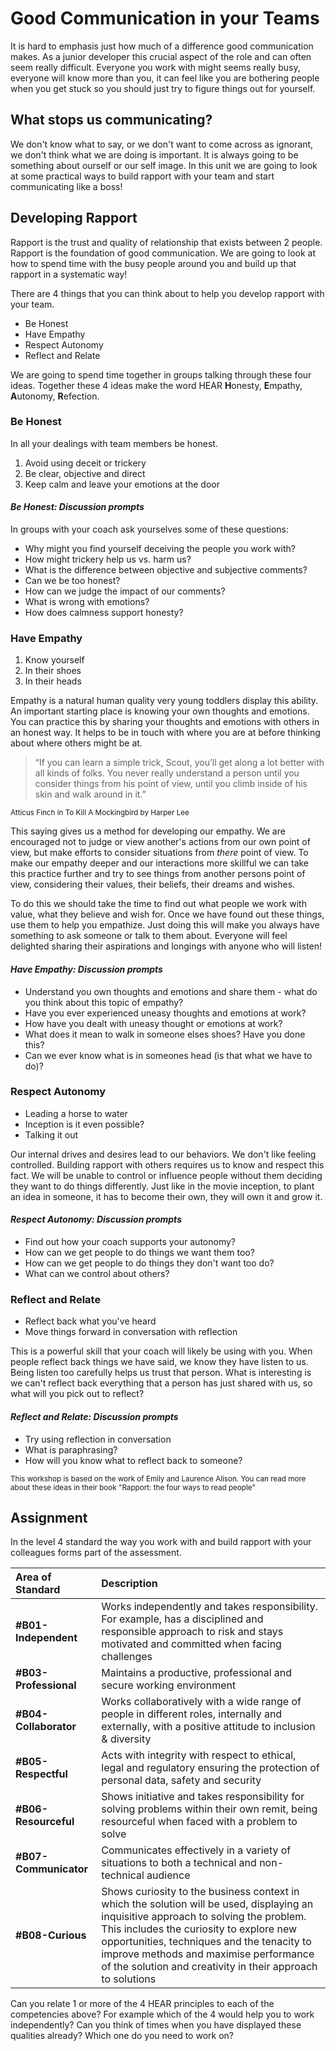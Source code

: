# Good Communication in your Teams

It is hard to emphasis just how much of a difference good communication makes. As a junior developer this crucial aspect of the role and can often seem really difficult. Everyone you work with might seems really busy, everyone will know more than you, it can feel like you are bothering people when you get stuck so you should just try to figure things out for yourself.

## What stops us communicating?

We don't know what to say, or we don't want to come across as ignorant, we don't think what we are doing is important. It is always going to be something about ourself or our self image. In this unit we are going to look at some practical ways to build rapport with your team and start communicating like a boss!

## Developing Rapport

Rapport is the trust and quality of relationship that exists between 2 people. Rapport is the foundation of good communication. We are going to look at how to spend time with the busy people around you and build up that rapport in a systematic way!

There are 4 things that you can think about to help you develop rapport with your team.

* Be Honest
* Have Empathy
* Respect Autonomy
* Reflect and Relate

We are going to spend time together in groups talking through these four ideas. Together these 4 ideas make the word HEAR <strong>H</strong>onesty, <strong>E</strong>mpathy, <strong>A</strong>utonomy, <strong>R</strong>efection.

### Be Honest

In all your dealings with team members be honest.

1. Avoid using deceit or trickery
1. Be clear, objective and direct
1. Keep calm and leave your emotions at the door

#### _Be Honest: Discussion prompts_

In groups with your coach ask yourselves some of these questions:

* Why might you find yourself deceiving the people you work with?
* How might trickery help us vs. harm us?
* What is the difference between objective and subjective comments?
* Can we be too honest?
* How can we judge the impact of our comments?
* What is wrong with emotions?
* How does calmness support honesty?

### Have Empathy

1. Know yourself
1. In their shoes
1. In their heads

Empathy is a natural human quality very young toddlers display this ability. An important starting place is knowing your own thoughts and emotions. You can practice this by sharing your thoughts and emotions with others in an honest way. It helps to be in touch with where you are at before thinking about where others might be at.

> “If you can learn a simple trick, Scout, you’ll get along a lot better with all kinds of folks. You never really understand a person until you consider things from his point of view, until you climb inside of his skin and walk around in it.”

<small>Atticus Finch in To Kill A Mockingbird by Harper Lee</small>

This saying gives us a method for developing our empathy. We are encouraged not to judge or view another's actions from our own point of view, but make efforts to consider situations from _there_ point of view. To make our empathy deeper and our interactions more skillful we can take this practice further and try to see things from another persons point of view, considering their values, their beliefs, their dreams and wishes.

To do this we should take the time to find out what people we work with value, what they believe and wish for. Once we have found out these things, use them to help you empathize. Just doing this will make you always have something to ask someone or talk to them about. Everyone will feel delighted sharing their aspirations and longings with anyone who will listen!

#### _Have Empathy: Discussion prompts_

* Understand you own thoughts and emotions and share them - what do you think about this topic of empathy?
* Have you ever experienced uneasy thoughts and emotions at work?
* How have you dealt with uneasy thought or emotions at work?
* What does it mean to walk in someone elses shoes? Have you done this?
* Can we ever know what is in someones head (is that what we have to do)?

### Respect Autonomy

* Leading a horse to water
* Inception is it even possible?
* Talking it out

Our internal drives and desires lead to our behaviors. We don't like feeling controlled. Building rapport with others requires us to know and respect this fact. We will be unable to control or influence people without them deciding they want to do things differently. Just like in the movie inception, to plant an idea in someone, it has to become their own, they will own it and grow it.

#### _Respect Autonomy: Discussion prompts_

* Find out how your coach supports your autonomy?
* How can we get people to do things we want them too?
* How can we get people to do things they don't want too do?
* What can we control about others?

### Reflect and Relate

* Reflect back what you've heard
* Move things forward in conversation with reflection

This is a powerful skill that your coach will likely be using with you. When people reflect back things we have said, we know they have listen to us. Being listen too carefully helps us trust that person. What is interesting is we can't reflect back everything that a person has just shared with us, so what will you pick out to reflect?

#### _Reflect and Relate: Discussion prompts_

* Try using reflection in conversation
* What is paraphrasing?
* How will you know what to reflect back to someone?

<small>This workshop is based on the work of Emily and Laurence Alison. You can read more about these ideas in their book "Rapport: the four ways to read people"</small>

## Assignment

In the level 4 standard the way you work with and build rapport with your colleagues forms part of the assessment.

|Area of Standard|Description|
|:---------------|:----------|
|__#B01-Independent__|Works independently and takes responsibility. For example, has a disciplined and responsible approach to risk and stays motivated and committed when facing challenges|
|__#B03-Professional__|Maintains a productive, professional and secure working environment|
|__#B04-Collaborator__|Works collaboratively with a wide range of people in different roles, internally and externally, with a positive attitude to inclusion & diversity|
|__#B05-Respectful__|Acts with integrity with respect to ethical, legal and regulatory ensuring the protection of personal data, safety and security|
|__#B06-Resourceful__|Shows initiative and takes responsibility for solving problems within their own remit, being resourceful when faced with a problem to solve|
|__#B07-Communicator__|Communicates effectively in a variety of situations to both a technical and non-technical audience|
|__#B08-Curious__|Shows curiosity to the business context in which the solution will be used, displaying an inquisitive approach to solving the problem. This includes the curiosity to explore new opportunities, techniques and the tenacity to improve methods and maximise performance of the solution and creativity in their approach to solutions|

Can you relate 1 or more of the 4 HEAR principles to each of the competencies above? For example which of the 4 would help you to work independently? Can you think of times when you have displayed these qualities already? Which one do you need to work on?
